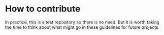 # How to contribute

In practice, this is a test repository so there is no need. But it is worth taking the time to think about what might go in these guidelines for future projects.

